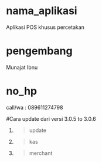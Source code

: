 # nama_aplikasi
Aplikasi POS khusus percetakan

# pengembang
Munajat Ibnu

# no_hp
call/wa : 089611274798

#Cara update dari versi 3.0.5 to 3.0.6
1. >update
2. >kas
3. >merchant